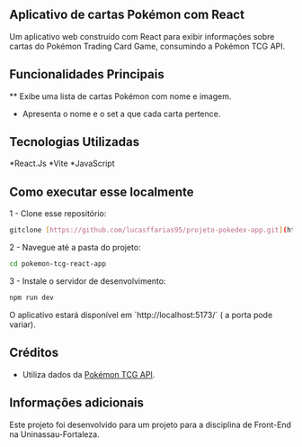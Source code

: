## Aplicativo de cartas Pokémon com React

Um aplicativo web construído com React para exibir informações sobre cartas do Pokémon Trading Card Game, consumindo a Pokémon TCG API.

## Funcionalidades Principais 

** Exibe uma lista de cartas Pokémon com nome e imagem.
* Apresenta o nome e o set a que cada carta pertence.

## Tecnologias Utilizadas 

*React.Js
*Vite
*JavaScript

## Como executar esse localmente

1 - Clone esse repositório:
```bash
gitclone [https://github.com/lucasffarias95/projeto-pokedex-app.git](https://github.com/lucasffarias95/projeto-pokedex-app)
```

2 - Navegue até a pasta do projeto:
```bash
cd pokemon-tcg-react-app
```
3 - Instale o servidor de desenvolvimento:
``` bash
npm run dev
``` 
O aplicativo estará disponível em `http://localhost:5173/´ ( a porta pode variar).

## Créditos
* Utiliza dados da [Pokémon TCG API](https://pokemontcg.io/).

## Informações adicionais
Este projeto foi desenvolvido para um projeto para a disciplina de Front-End na Uninassau-Fortaleza.